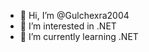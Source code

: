 - 👋 Hi, I’m @Gulchexra2004
- 👀 I’m interested in .NET 
- 🌱 I’m currently learning .NET


<!---
Gulchexra2004/Gulchexra2004 is a ✨ special ✨ repository because its `README.md` (this file) appears on your GitHub profile.
You can click the Preview link to take a look at your changes.
--->
